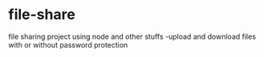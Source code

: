 # file-share
file sharing project using node and other stuffs
-upload and download files with or without password protection
